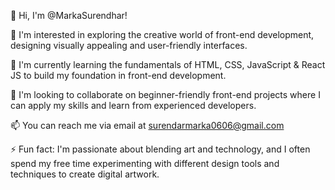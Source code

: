 👋 Hi, I'm @MarkaSurendhar!

👀 I'm interested in exploring the creative world of front-end development, designing visually appealing and user-friendly interfaces.

🌱 I'm currently learning the fundamentals of HTML, CSS, JavaScript & React JS to build my foundation in front-end development.

💞️ I'm looking to collaborate on beginner-friendly front-end projects where I can apply my skills and learn from experienced developers.

📫 You can reach me via email at surendarmarka0606@gmail.com 

⚡ Fun fact: I'm passionate about blending art and technology, and I often spend my free time experimenting with different design tools and techniques to create digital artwork.

